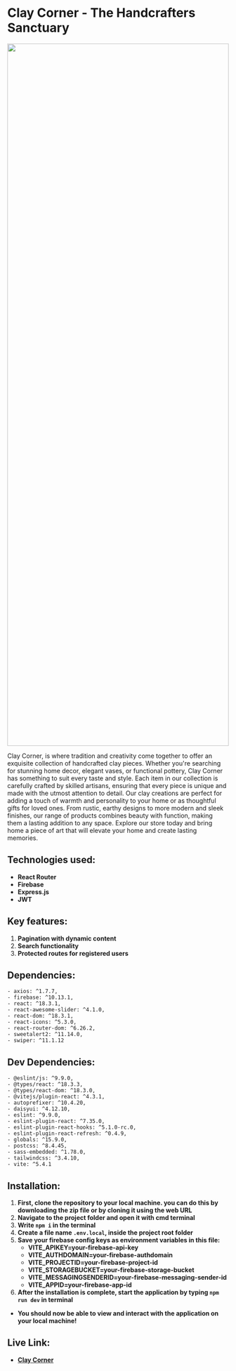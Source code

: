 # Clay Corner - The Handcrafters Sanctuary 

<div align="center">
  <img height="1600" width="100%" src="https://i.ibb.co.com/q8BcDmJ/clay-corner.webp"  />
</div>


Clay Corner, is where tradition and creativity come together to offer an exquisite collection of handcrafted clay pieces. Whether you're searching for stunning home decor, elegant vases, or functional pottery, Clay Corner has something to suit every taste and style. Each item in our collection is carefully crafted by skilled artisans, ensuring that every piece is unique and made with the utmost attention to detail. Our clay creations are perfect for adding a touch of warmth and personality to your home or as thoughtful gifts for loved ones. From rustic, earthy designs to more modern and sleek finishes, our range of products combines beauty with function, making them a lasting addition to any space. Explore our store today and bring home a piece of art that will elevate your home and create lasting memories.

## Technologies used:
- **React Router**
- **Firebase**
- **Express.js**
- **JWT**

## Key features:
1. **Pagination with dynamic content**
2. **Search functionality**
3. **Protected routes for registered users**

## Dependencies:
    - axios: ^1.7.7,
    - firebase: ^10.13.1,
    - react: ^18.3.1,
    - react-awesome-slider: ^4.1.0,
    - react-dom: ^18.3.1,
    - react-icons: ^5.3.0,
    - react-router-dom: ^6.26.2,
    - sweetalert2: ^11.14.0,
    - swiper: ^11.1.12
    
## Dev Dependencies:
    - @eslint/js: ^9.9.0,
    - @types/react: ^18.3.3,
    - @types/react-dom: ^18.3.0,
    - @vitejs/plugin-react: ^4.3.1,
    - autoprefixer: ^10.4.20,
    - daisyui: ^4.12.10,
    - eslint: ^9.9.0,
    - eslint-plugin-react: ^7.35.0,
    - eslint-plugin-react-hooks: ^5.1.0-rc.0,
    - eslint-plugin-react-refresh: ^0.4.9,
    - globals: ^15.9.0,
    - postcss: ^8.4.45,
    - sass-embedded: ^1.78.0,
    - tailwindcss: ^3.4.10,
    - vite: ^5.4.1

## Installation:
1. **First, clone the repository to your local machine. you can do this by downloading the zip file or by cloning it using the web URL**
2. **Navigate to the project folder and open it with cmd terminal**
3. **Write <code>npm i</code> in the terminal**
4. **Create a file name <code>.env.local</code>, inside the project root folder**
5. **Save your firebase config keys as environment variables in this file:**
    - **VITE_APIKEY=your-firebase-api-key**
    - **VITE_AUTHDOMAIN=your-firebase-authdomain**
    - **VITE_PROJECTID=your-firebase-project-id**
    - **VITE_STORAGEBUCKET=your-firebase-storage-bucket**
    - **VITE_MESSAGINGSENDERID=your-firebase-messaging-sender-id**
    - **VITE_APPID=your-firebase-app-id**
6. **After the installation is complete, start the application by typing <code>npm run dev</code> in terminal**

- **You should now be able to view and interact with the application on your local machine!**

##  Live Link:
- **[Clay Corner](https://clay-corner.web.app)**
